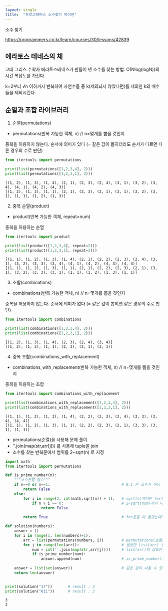 ```yaml
---
layout: single
title:  "프로그래머스 소수찾기 파이썬"
---
```


소수 찾기

https://programmers.co.kr/learn/courses/30/lessons/42839

## 에라토스 테네스의 체

고대 그리스 수학자 에라토스테네스가 만들어 낸 소수를 찾는 방법. O(Nlog(logN))의 시간 복잡도를 가진다.

k=2부터 √n 이하까지 반복하여 자연수들 중 k(제외되지 않았다면)를 제외한 k의 배수들을 제외시킨다.

## 순열과 조합 라이브러리

1. 순열(permutations)
- permutations(반복 가능한 객체, n) // n=몇개를 뽑을 것인지

중복을 허용하지 않는다.
순서에 의미가 있다 (= 같은 값이 뽑히더라도 순서가 다르면 다른 경우의 수로 판단)


```python
from itertools import permutations

print(list(permutations([1,2,3,4], 2)))
print(list(permutations([1,2,3,1], 2)))
```

    [(1, 2), (1, 3), (1, 4), (2, 1), (2, 3), (2, 4), (3, 1), (3, 2), (3, 4), (4, 1), (4, 2), (4, 3)]
    [(1, 2), (1, 3), (1, 1), (2, 1), (2, 3), (2, 1), (3, 1), (3, 2), (3, 1), (1, 1), (1, 2), (1, 3)]
    

2. 중복 순열(product)
- product(반복 가능한 객체, repeat=num)

중복을 허용하는 순열


```python
from itertools import product

print(list(product([1,2,3,4], repeat=2)))
print(list(product([1,2,3,1], repeat=2)))
```

    [(1, 1), (1, 2), (1, 3), (1, 4), (2, 1), (2, 2), (2, 3), (2, 4), (3, 1), (3, 2), (3, 3), (3, 4), (4, 1), (4, 2), (4, 3), (4, 4)]
    [(1, 1), (1, 2), (1, 3), (1, 1), (2, 1), (2, 2), (2, 3), (2, 1), (3, 1), (3, 2), (3, 3), (3, 1), (1, 1), (1, 2), (1, 3), (1, 1)]
    

3. 조합(combinations)
- combinations(반복 가능한 객체, n) // n=몇개를 뽑을 것인지

중복을 허용하지 않는다.
순서에 의미가 없다 (= 같은 값이 뽑히면 같은 경우의 수로 판단)


```python
from itertools import combinations

print(list(combinations([1,2,3,4], 2)))
print(list(combinations([1,2,3,1], 2)))

```

    [(1, 2), (1, 3), (1, 4), (2, 3), (2, 4), (3, 4)]
    [(1, 2), (1, 3), (1, 1), (2, 3), (2, 1), (3, 1)]
    

4. 중복 조합(combinations_with_replacement)
- combinations_with_replacement(반복 가능한 객체, n) // n=몇개를 뽑을 것인지

중복을 허용하는 조합


```python
from itertools import combinations_with_replacement

print(list(combinations_with_replacement([1,2,3,4], 2)))
print(list(combinations_with_replacement([1,2,3,1], 2)))
```

    [(1, 1), (1, 2), (1, 3), (1, 4), (2, 2), (2, 3), (2, 4), (3, 3), (3, 4), (4, 4)]
    [(1, 1), (1, 2), (1, 3), (1, 1), (2, 2), (2, 3), (2, 1), (3, 3), (3, 1), (1, 1)]
    

- permutations(순열)을 사용해 문제 풀이
- ''.join(map(str,arr[j])) 를 사용해 tuple을 join
- 소수를 찾는 반복문에서 범위를 2~sqrt(n) 로 지정


```python
import math
from itertools import permutations

def is_prime_number(n):
    """소수판별 함수"""
    if n==0 or n==1:                                # 0,1 은 소수가 아님
        return False
    else:
        for i in range(2, int(math.sqrt(n)) + 1):   # sqrt(n)까지만 for문을 돌면서 확인하면 된다.
            if n % i == 0:                          # 2~sqrt(num)까지 나누어 떨어지는 숫자가 있으면 소수가 아님
                return False
        
        return True                                 # for문을 다 돌았는데도 False가 아니면 소수

def solution(numbers):
    answer = []
    for i in range(1, len(numbers)+1):              
        arr = list(permutations(numbers, i))        # permutations(순열)을 사용해 i개씩 묶어지는 list 생성
        for j in range(len(arr)):                   # 생성한 list(arr) 길이만큼 for문 실행
            num = int(''.join(map(str,arr[j])))     # list(arr)의 값들은 tuple들로 되어있으모 join(map(str,))을 사용해 join해준다
            if is_prime_number(num):                
                answer.append(num)                  # is_prime_number() 함수가 True일 경우 (= 소수일 경우) num 추가
    
    answer = list(set(answer))                      # 같은 값이 나올 수 있기 때문에 set()을 통해 중복값 제거
    return len(answer)
    

print(solution("17"))       # result : 3
print(solution("011"))      # result : 2
```

    3
    2
    
